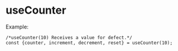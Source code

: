 # useCounter

Example:
```
/*useCounter(10) Receives a value for defect.*/
const {counter, increment, decrement, reset} = useCounter(10);
```